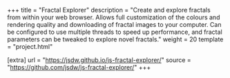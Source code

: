 +++
title = "Fractal Explorer"
description = "Create and explore fractals from within your web browser. Allows full customization of the colours and rendering quality and downloading of fractal images to your computer. Can be configured to use multiple threads to speed up performance, and fractal parameters can be tweaked to explore novel fractals."
weight = 20
template = "project.html"

[extra]
url = "https://jsdw.github.io/js-fractal-explorer/"
source = "https://github.com/jsdw/js-fractal-explorer/"
+++